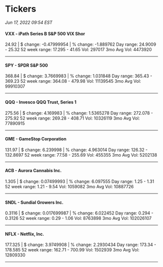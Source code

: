 # Tickers
*Jun 17, 2022 09:54 EST*

#### VXX - iPath Series B S&P 500 VIX Shor
24.92 | $ change: -0.47999954 | % change: -1.889762
Day range: 24.9009 - 25.32 52 week range: 17.295 - 41.65
Vol: 297017 3mo Avg Vol: 4473920

---

#### SPY - SPDR S&P 500
368.84 | $ change: 3.7669983 | % change: 1.031848
Day range: 365.43 - 369.23 52 week range: 364.08 - 479.98
Vol: 11139545 3mo Avg Vol: 99910307

---

#### QQQ - Invesco QQQ Trust, Series 1
275.56 | $ change: 4.169983 | % change: 1.5365278
Day range: 272.078 - 275.92 52 week range: 269.28 - 408.71
Vol: 10326119 3mo Avg Vol: 77890915

---

#### GME - GameStop Corporation
131.97 | $ change: 6.239998 | % change: 4.963014
Day range: 126.32 - 132.8697 52 week range: 77.58 - 255.69
Vol: 455355 3mo Avg Vol: 5202138

---

#### ACB - Aurora Cannabis Inc.
1.305 | $ change: 0.07499993 | % change: 6.097555
Day range: 1.25 - 1.31 52 week range: 1.21 - 9.54
Vol: 1059082 3mo Avg Vol: 10887726

---

#### SNDL - Sundial Growers Inc.
0.3116 | $ change: 0.017699987 | % change: 6.022452
Day range: 0.294 - 0.3126 52 week range: 0.29 - 1.06
Vol: 8763898 3mo Avg Vol: 102026107

---

#### NFLX - Netflix, Inc.
177.325 | $ change: 3.9749908 | % change: 2.2930434
Day range: 173.34 - 178.585 52 week range: 162.71 - 700.99
Vol: 1502939 3mo Avg Vol: 12809330

---

